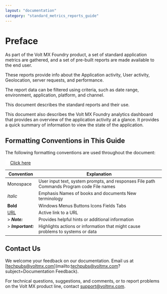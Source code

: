 ```yaml
---
layout: "documentation"
category: "standard_metrics_reports_guide"
---
```

                            

Preface
=======

As part of the Volt MX Foundry product, a set of standard application metrics are gathered, and a set of pre-built reports are made available to the end user.

These reports provide info about the Application activity, User activity, Geolocation, server requests, and performance.

The report data can be filtered using criteria, such as date range, environment, application, platform, and channel.

This document describes the standard reports and their use.

This document also describes the Volt MX Foundry analytics dashboard that provides an overview of the application activity at a glance. It provides a quick summary of information to view the state of the application.

Formatting Conventions in This Guide
------------------------------------

The following formatting conventions are used throughout the document:

[![Closed](../Skins/Default/Stylesheets/Images/transparent.gif)Click here](javascript:void(0);)

  
| Convention | Explanation |
| --- | --- |
| Monospace | User input text, system prompts, and responses File path Commands Program code File names |
| _Italic_ | Emphasis Names of books and documents New terminology |
| **Bold** | Windows Menus Buttons Icons Fields Tabs |
| [URL](http://a/) | Active link to a URL |
| > **_Note:_**   | Provides helpful hints or additional information |
| > **_Important:_**   | Highlights actions or information that might cause problems to systems or data |

Contact Us
----------

We welcome your feedback on our documentation. Email us at [techpubs@voltmx.com](mailto:techpubs@voltmx.com?subject=Documentation Feedback).

For technical questions, suggestions, and comments, or to report problems on the Volt MX product line, contact [support@voltmx.com](mailto:support@voltmx.com).

